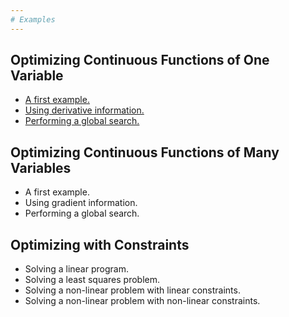 ```yaml
---
# Examples
---
```


Optimizing Continuous Functions of One Variable
-------------------------

- [A first example.](examples/univariate_sharpe_optimization.md)
- [Using derivative information.](examples/univariate_gradient_optimization.md)
- [Performing a global search.](examples/univariate_global_optimization.md)


Optimizing Continuous Functions of Many Variables
-------------------------

- A first example.
- Using gradient information.
- Performing a global search.


Optimizing with Constraints
-------------------------

- Solving a linear program.
- Solving a least squares problem.
- Solving a non-linear problem with linear constraints.
- Solving a non-linear problem with non-linear constraints.
